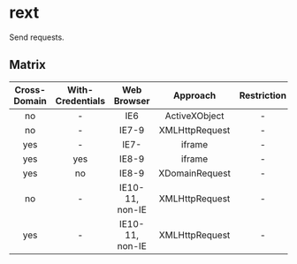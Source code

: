 # rext
Send requests.

## Matrix

| Cross-Domain | With-Credentials | Web Browser | Approach | Restriction |
| :---: | :---: | :---: | :---: | :---: |
| no | - | IE6 | ActiveXObject | - |
| no | - | IE7-9 | XMLHttpRequest | - |
| yes | - | IE7- | iframe | - |
| yes | yes | IE8-9 | iframe | - |
| yes | no | IE8-9 | XDomainRequest | - |
| no | - | IE10-11, non-IE | XMLHttpRequest | - |
| yes | - | IE10-11, non-IE | XMLHttpRequest | - |
